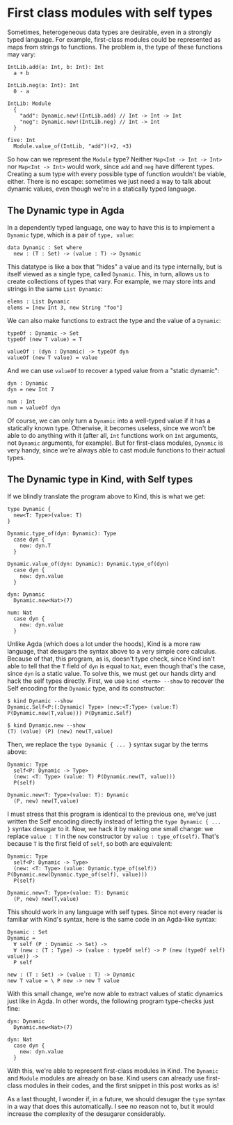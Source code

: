 First class modules with self types
===================================

Sometimes, heterogeneous data types are desirable, even in a strongly typed
language. For example, first-class modules could be represented as maps from
strings to functions. The problem is, the type of these functions may vary:

```
IntLib.add(a: Int, b: Int): Int
  a + b

IntLib.neg(a: Int): Int
  0 - a

IntLib: Module
  {
    "add": Dynamic.new!(IntLib.add) // Int -> Int -> Int
    "neg": Dynamic.new!(IntLib.neg) // Int -> Int
  }

five: Int
  Module.value_of(IntLib, "add")(+2, +3)
```

So how can we represent the `Module` type? Neither `Map<Int -> Int -> Int>` nor
`Map<Int -> Int>` would work, since `add` and `neg` have different types.
Creating a sum type with every possible type of function wouldn't be viable,
either. There is no escape: sometimes we just need a way to talk about dynamic
values, even though we're in a statically typed language.

## The Dynamic type in Agda

In a dependently typed language, one way to have this is to implement a
`Dynamic` type, which is a pair of `type, value`:

```
data Dynamic : Set where
  new : (T : Set) -> (value : T) -> Dynamic
```

This datatype is like a box that "hides" a value and its type internally, but is
itself viewed as a single type, called `Dynamic`. This, in turn, allows us to 
create collections of types that vary. For example, we may store ints and
strings in the same `List Dynamic`:

```
elems : List Dynamic
elems = [new Int 3, new String "foo"]
```

We can also make functions to extract the type and the value of a `Dynamic`:

```
typeOf : Dynamic -> Set
typeOf (new T value) = T

valueOf : (dyn : Dynamic) -> typeOf dyn
valueOf (new T value) = value
```

And we can use `valueOf` to recover a typed value from a "static dynamic":

```
dyn : Dynamic
dyn = new Int 7

num : Int
num = valueOf dyn
```

Of course, we can only turn a `Dynamic` into a well-typed value if it has a
statically known type. Otherwise, it becomes useless, since we won't be able to
do anything with it (after all, `Int` functions work on `Int` arguments, not `Dynamic`
arguments, for example). But for first-class modules, `Dynamic` is very handy,
since we're always able to cast module functions to their actual types.

## The Dynamic type in Kind, with Self types

If we blindly translate the program above to Kind, this is what we get:

```
type Dynamic {
  new<T: Type>(value: T)
}

Dynamic.type_of(dyn: Dynamic): Type
  case dyn {
    new: dyn.T
  }

Dynamic.value_of(dyn: Dynamic): Dynamic.type_of(dyn)
  case dyn {
    new: dyn.value
  }

dyn: Dynamic
  Dynamic.new<Nat>(7)

num: Nat
  case dyn {
    new: dyn.value
  }
```

Unlike Agda (which does a lot under the hoods), Kind is a more raw language,
that desugars the syntax above to a very simple core calculus. Because of that,
this program, as is, doesn't type check, since Kind isn't able to tell that the
`T` field of `dyn` is equal to `Nat`, even though that's the case, since `dyn`
is a static value. To solve this, we must get our hands dirty and hack the self
types directly. First, we use `kind <term> --show` to recover the Self encoding
for the `Dynamic` type, and its constructor:

```
$ kind Dynamic --show
Dynamic.Self<P:(:Dynamic) Type> (new:<T:Type> (value:T) P(Dynamic.new(T,value))) P(Dynamic.Self)

$ kind Dynamic.new --show
(T) (value) (P) (new) new(T,value)
```

Then, we replace the `type Dynamic { ... }` syntax sugar by the terms above:

```
Dynamic: Type
  self<P: Dynamic -> Type>
  (new: <T: Type> (value: T) P(Dynamic.new(T, value)))
  P(self)

Dynamic.new<T: Type>(value: T): Dynamic
  (P, new) new(T,value)
```

I must stress that this program is identical to the previous one, we've just
written the Self encoding directly instead of letting the `type Dynamic { ... }`
syntax desugar to it. Now, we hack it by making one small change: we replace
`value : T` in the `new` constructor by `value : type_of(self)`. That's because
`T` is the first field of `self`, so both are equivalent:

```
Dynamic: Type
  self<P: Dynamic -> Type>
  (new: <T: Type> (value: Dynamic.type_of(self)) P(Dynamic.new(Dynamic.type_of(self), value)))
  P(self)

Dynamic.new<T: Type>(value: T): Dynamic
  (P, new) new(T,value)
```

This should work in any language with self types. Since not every reader is
familiar with Kind's syntax, here is the same code in an Agda-like syntax:

```
Dynamic : Set
Dynamic =
  ∀ self (P : Dynamic -> Set) ->
  ∀ (new : (T : Type) -> (value : typeOf self) -> P (new (typeOf self) value)) ->
  P self

new : (T : Set) -> (value : T) -> Dynamic
new T value = \ P new -> new T value
```

With this small change, we're now able to extract values of static dynamics just
like in Agda. In other words, the following program type-checks just fine:

```
dyn: Dynamic
  Dynamic.new<Nat>(7)

dyn: Nat
  case dyn {
    new: dyn.value
  }
```

With this, we're able to represent first-class modules in Kind. The `Dynamic`
and `Module` modules are already on base. Kind users can already use first-class
modules in their codes, and the first snippet in this post works as is!

As a last thought, I wonder if, in a future, we should desugar the `type` 
syntax in a way that does this automatically. I see no reason not to, but
it would increase the complexity of the desugarer considerably.
